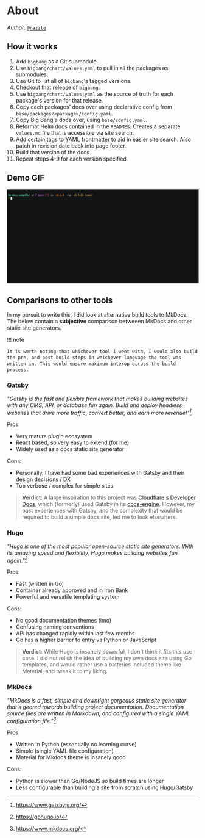 # About

_Author_: [`@razzle`](https://razzle.cloud)

## How it works

1. Add `bigbang` as a Git submodule.
1. Use `bigbang/chart/values.yaml` to pull in all the packages as submodules.
1. Use Git to list all of `bigbang`'s tagged versions.
1. Checkout that release of `bigbang`.
1. Use `bigbang/chart/values.yaml` as the source of truth for each package's version for that release.
1. Copy each packages' docs over using declarative config from `base/packages/<package>/config.yaml`.
1. Copy Big Bang's docs over, using `base/config.yaml`.
1. Reformat Helm docs contained in the `README`s. Creates a separate `values.md` file that is accessible via site search.
1. Add certain tags to YAML frontmatter to aid in easier site search. Also patch in revision date back into page footer.
1. Build that version of the docs.
1. Repeat steps 4-9 for each version specified.

## Demo GIF

![Demo GIF](static/img/demo.gif)

## Comparisons to other tools

In my pursuit to write this, I did look at alternative build tools to MkDocs. The below contain a **subjective** comparison betweeen MkDocs and other static site generators.

!!! note

    It is worth noting that whichever tool I went with, I would also build the pre, and post build steps in whichever language the tool was written in. This would ensure maximum interop across the build process.

### Gatsby

_"Gatsby is the fast and flexible framework that makes building websites with any CMS, API, or database fun again. Build and deploy headless websites that drive more traffic, convert better, and earn more revenue!"[^1]_

Pros:

- Very mature plugin ecosystem
- React based, so very easy to extend (for me)
- Widely used as a docs static site generator

Cons:

- Personally, I have had some bad experiences with Gatsby and their design decisions / DX
- Too verbose / complex for simple sites

> **Verdict**: A large inspiration to this project was [Cloudflare's Developer Docs](https://developers.cloudflare.com/), which (formerly) used Gatsby in its [docs-engine](https://github.com/cloudflare/cloudflare-docs-engine). However, my past experiences with Gatsby, and the complexity that would be required to build a simple docs site, led me to look elsewhere.

### Hugo

_"Hugo is one of the most popular open-source static site generators. With its amazing speed and flexibility, Hugo makes building websites fun again."[^2]_

Pros:

- Fast (written in Go)
- Container already approved and in Iron Bank
- Powerful and versatile templating system

Cons:

- No good documentation themes (imo)
- Confusing naming conventions
- API has changed rapidly within last few months
- Go has a higher barrier to entry vs Python or JavaScript

> **Verdict**: While Hugo is insanely powerful, I don't think it fits this use case. I did not relish the idea of building my own docs site using Go templates, and would rather use a batteries included theme like Material, and tweak it to my liking.

### MkDocs

_"MkDocs is a fast, simple and downright gorgeous static site generator that's geared towards building project documentation. Documentation source files are written in Markdown, and configured with a single YAML configuration file."[^3]_

Pros:

- Written in Python (essentially no learning curve)
- Simple (single YAML file configuration)
- Material for Mkdocs theme is insanely good

Cons:

- Python is slower than Go/NodeJS so build times are longer
- Less configurable than building a site from scratch using Hugo/Gatsby

[^1]: https://www.gatsbyjs.org/
[^2]: https://gohugo.io/
[^3]: https://www.mkdocs.org/
